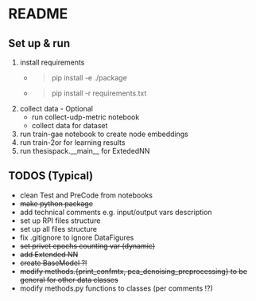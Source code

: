 # README
## Set up & run
1. install requirements
    - > pip install -e ./package
    - > pip install -r requirements.txt  
2. collect data - Optional
    - run collect-udp-metric notebook
    - collect data for dataset
3. run train-gae notebook to create node embeddings 
4. run train-2or for learning results
5. run thesispack.\_\_main\_\_ for ExtededNN

## TODOS (Typical)
- clean Test and PreCode from notebooks
- ~~make python package~~
- add technical comments e.g. input/output vars description
- set up RPI files structure
- set up all files structure
- fix .gitignore to ignore DataFigures
- ~~set privet epochs counting var (dynamic)~~
- ~~add Extended NN~~
- ~~create BaseModel ?!~~
- ~~modify methods.{print_confmtx, pca_denoising_preprocessing} to be general for other data classes~~
- modify methods.py functions to classes (per comments !?)